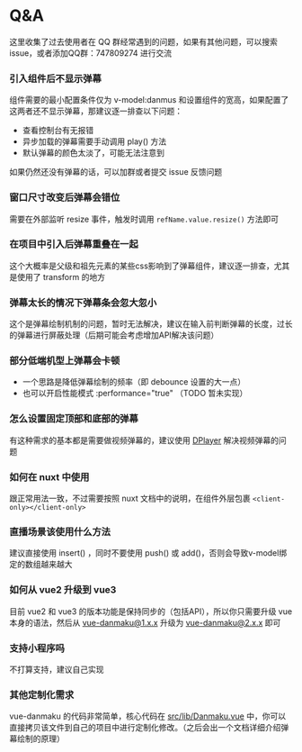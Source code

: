 # Q&A

这里收集了过去使用者在 QQ 群经常遇到的问题，如果有其他问题，可以搜索 issue，或者添加QQ群：747809274 进行交流

### 引入组件后不显示弹幕

组件需要的最小配置条件仅为 v-model:danmus 和设置组件的宽高，如果配置了这两者还不显示弹幕，那建议逐一排查以下问题：

- 查看控制台有无报错
- 异步加载的弹幕需要手动调用 play() 方法
- 默认弹幕的颜色太淡了，可能无法注意到

如果仍然还没有弹幕的话，可以加群或者提交 issue 反馈问题

### 窗口尺寸改变后弹幕会错位

需要在外部监听 resize 事件，触发时调用 `refName.value.resize()` 方法即可

### 在项目中引入后弹幕重叠在一起

这个大概率是父级和祖先元素的某些css影响到了弹幕组件，建议逐一排查，尤其是使用了 transform 的地方

### 弹幕太长的情况下弹幕条会忽大忽小

这个是弹幕绘制机制的问题，暂时无法解决，建议在输入前判断弹幕的长度，过长的弹幕进行屏蔽处理（后期可能会考虑增加API解决该问题）

### 部分低端机型上弹幕会卡顿

- 一个思路是降低弹幕绘制的频率（即 debounce 设置的大一点）
- 也可以开启性能模式 :performance="true" （TODO 暂未实现）

### 怎么设置固定顶部和底部的弹幕

有这种需求的基本都是需要做视频弹幕的，建议使用 [DPlayer](https://dplayer.diygod.dev) 解决视频弹幕的问题

### 如何在 nuxt 中使用

跟正常用法一致，不过需要按照 nuxt 文档中的说明，在组件外层包裹 `<client-only></client-only>`

### 直播场景该使用什么方法

建议直接使用 insert() ，同时不要使用 push() 或 add()，否则会导致v-model绑定的数组越来越大

### 如何从 vue2 升级到 vue3

目前 vue2 和 vue3 的版本功能是保持同步的（包括API），所以你只需要升级 vue 本身的语法，然后从 vue-danmaku@1.x.x 升级为 vue-danmaku@2.x.x 即可

### 支持小程序吗

不打算支持，建议自己实现

### 其他定制化需求

vue-danmaku 的代码非常简单，核心代码在 [src/lib/Danmaku.vue](https://github.com/hellodigua/vue-danmaku/blob/vue3/src/lib/Danmaku.vue) 中，你可以直接拷贝该文件到自己的项目中进行定制化修改。（之后会出一个文档详细介绍弹幕绘制的原理）
